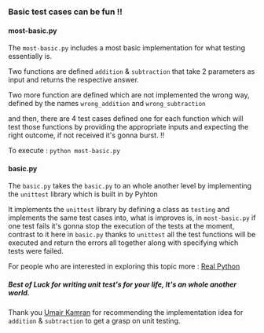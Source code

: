### Basic test cases can be fun !!

#### most-basic.py 

The `most-basic.py` includes a most basic implementation for what testing essentially is.

Two functions are defined `addition` & `subtraction` that take 2 parameters as input and returns the respective answer.

Two more function are defined which are not implemented the wrong way, defined by the names `wrong_addition` and `wrong_subtraction`

and then, there are 4 test cases defined one for each function which will test those functions by providing the appropriate
inputs and expecting the right outcome, if not received it's gonna burst. !!

To execute : `python most-basic.py`

#### basic.py

The `basic.py` takes the `basic.py` to an whole another level by implementing the `unittest` library which is built in by Pyhton

It implements the `unittest` library by defining a class as `testing` and implements the same test cases into, what is improves
is, in `most-basic.py` if one test fails it's gonna stop the execution of the tests at the moment, contrast to it here in `basic.py`
thanks to `unittest` all the test functions will be executed and return the errors all together along with specifying which tests were failed.

For people who are interested in exploring this topic more : [Real Python](https://realpython.com/python-testing/)

##### Best of Luck for writing unit test's for your life, It's an whole another world.

Thank you [Umair Kamran](https://github.com/UmairKamran) for recommending the implementation idea for `addition` & `subtraction`
to get a grasp on unit testing.